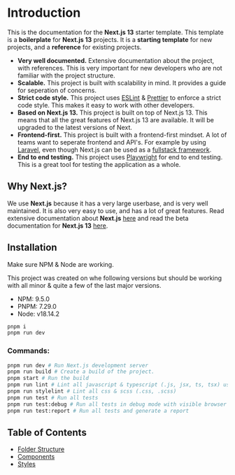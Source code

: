 # **Introduction**

This is the documentation for the **Next.js 13** starter template. This template is a **boilerplate** for **Next.js 13** projects. It is a **starting template** for new projects, and a **reference** for existing projects.

-   **Very well documented.** Extensive documentation about the project, with references. This is very important for new developers who are not familiar with the project structure.
-   **Scalable.** This project is built with scalability in mind. It provides a guide for seperation of concerns.
-   **Strict code style.** This project uses [ESLint](https://eslint.org/) & [Prettier](https://prettier.io/) to enforce a strict code style. This makes it easy to work with other developers.
-   **Based on Next.js 13.** This project is built on top of Next.js 13. This means that all the great features of Next.js 13 are available. It will be upgraded to the latest versions of Next.
-   **Frontend-first.** This project is built with a frontend-first mindset. A lot of teams want to seperate frontend and API's. For example by using [Laravel](https://laravel.com/), even though Next.js can be used as a [fullstack framework](https://www.youtube.com/watch?v=W4UhNo3HAMw).
-   **End to end testing.** This project uses [Playwright](https://playwright.dev/) for end to end testing. This is a great tool for testing the application as a whole.

## **Why Next.js?**

We use **Next.js** because it has a very large userbase, and is very well maintained. It is also very easy to use, and has a lot of great features. Read extensive documentation about **Next.js** [here](https://nextjs.org/docs) and read the beta documentation for **Next.js 13** [here](https://beta.nextjs.org/docs).

## **Installation**

Make sure NPM & Node are working.

This project was created on whe following versions but should be working with all minor & quite a few of the last major versions.

-   NPM: 9.5.0
-   PNPM: 7.29.0
-   Node: v18.14.2

```bash
pnpm i
pnpm run dev
```

### Commands:

```bash
pnpm run dev # Run Next.js development server
pnpm run build # Create a build of the project.
pnpm start # Run the build
pnpm run lint # Lint all javascript & typescript (.js, jsx, ts, tsx) using next lint with eslint & prettier
pnpm run stylelint # Lint all css & scss (.css, .scss)
pnpm run test # Run all tests
pnpm run test:debug # Run all tests in debug mode with visible browser
pnpm run test:report # Run all tests and generate a report
```

## **Table of Contents**

-   [Folder Structure](./02-FOLDER-STRUCTURE.md)
-   [Components](./03-COMPONENTS.md)
-   [Styles](./04-STYLES.md)
